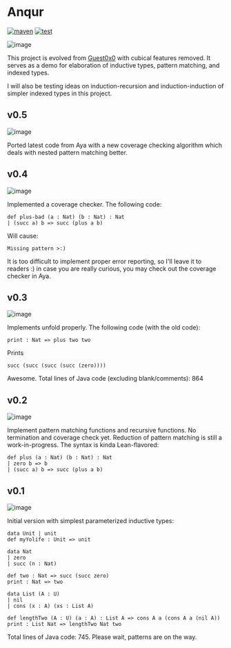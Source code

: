 # Anqur

[![maven]](https://repo1.maven.org/maven2/org/aya-prover/anqur/base/)
[![test](https://github.com/ice1000/anqur/actions/workflows/gradle-check.yml/badge.svg)](https://github.com/ice1000/anqur/actions/workflows/gradle-check.yml)

![image](https://user-images.githubusercontent.com/16398479/187799888-e873abef-d459-41a7-85ed-77977cb0da01.png)

[maven]: https://img.shields.io/maven-central/v/org.aya-prover.anqur/cli
[Guest0x0]: https://github.com/ice1000/Guest0x0

This project is evolved from [Guest0x0] with cubical features removed. It serves as a demo for elaboration of inductive types, pattern matching, and indexed types.

I will also be testing ideas on induction-recursion and induction-induction of simpler indexed types in this project.

## v0.5

![image](https://github.com/ice1000/anqur/assets/16398479/8ee97d3b-b622-4925-b3a6-92223f7e0b99)

Ported latest code from Aya with a new coverage checking algorithm which deals
with nested pattern matching better.

## v0.4

![image](https://user-images.githubusercontent.com/16398479/190531305-e6eadceb-b402-4544-8404-7de292c78e36.png)

Implemented a coverage checker. The following code:

```
def plus-bad (a : Nat) (b : Nat) : Nat
| (succ a) b => succ (plus a b)
```

Will cause:

```
Missing pattern >:)
```

It is too difficult to implement proper error reporting, so I'll leave it to readers :) in case you are really curious, you may check out the coverage checker in Aya.

## v0.3

![image](https://user-images.githubusercontent.com/16398479/189470948-626d6669-bfb5-4da5-a079-a15ea605213d.png)

Implements unfold properly. The following code (with the old code):

```
print : Nat => plus two two
```

Prints

```
succ (succ (succ (succ (zero))))
```

Awesome. Total lines of Java code (excluding blank/comments): 864

## v0.2

![image](https://user-images.githubusercontent.com/16398479/188980798-baebf9ad-ebb0-444d-9f48-080920b3182a.png)

Implement pattern matching functions and recursive functions. No termination and coverage check yet. Reduction of pattern matching is still a work-in-progress. The syntax is kinda Lean-flavored:

```
def plus (a : Nat) (b : Nat) : Nat
| zero b => b
| (succ a) b => succ (plus a b)
```

## v0.1

![image](https://user-images.githubusercontent.com/16398479/188972426-80e0f1de-1da8-426e-b221-88cbd8ef16c7.png)

Initial version with simplest parameterized inductive types:

```
data Unit | unit
def myYolife : Unit => unit

data Nat
| zero
| succ (n : Nat)

def two : Nat => succ (succ zero)
print : Nat => two

data List (A : U)
| nil
| cons (x : A) (xs : List A)

def lengthTwo (A : U) (a : A) : List A => cons A a (cons A a (nil A))
print : List Nat => lengthTwo Nat two
```

Total lines of Java code: 745. Please wait, patterns are on the way.
